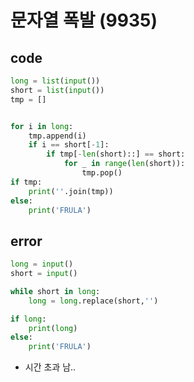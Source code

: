 # 문자열 폭발 (9935)



## code

```python
long = list(input())
short = list(input())
tmp = []


for i in long:
    tmp.append(i)
    if i == short[-1]:
        if tmp[-len(short)::] == short:
            for _ in range(len(short)):
                tmp.pop()
if tmp:
    print(''.join(tmp))
else:
    print('FRULA')

```



## error

```python
long = input()
short = input()

while short in long:
    long = long.replace(short,'')

if long:
    print(long)
else:
    print('FRULA')
```

- 시간 초과 남..